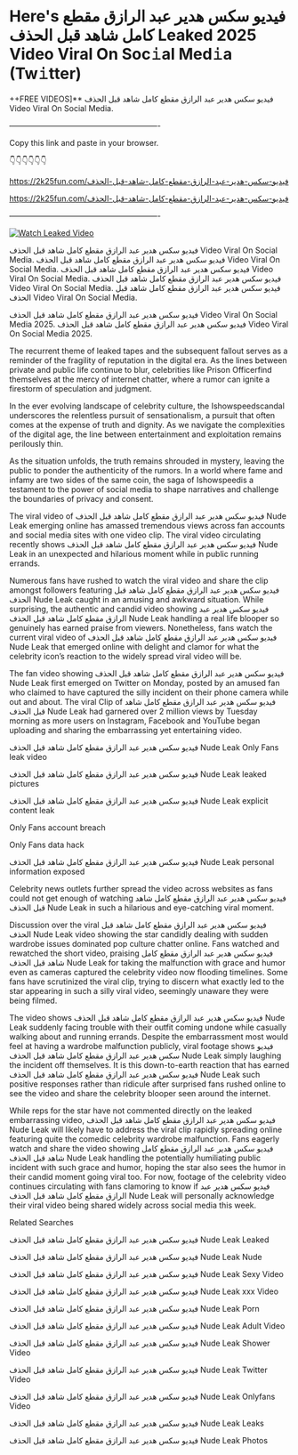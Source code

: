 # Here's فيديو سكس هدير عبد الرازق مقطع كامل شاهد قبل الحذف Leaked 2025 Video Viral On Soc𝚒al Med𝚒a (Tw𝚒tter)

++FREE VIDEOS]** فيديو سكس هدير عبد الرازق مقطع كامل شاهد قبل الحذف Video Viral On Social Media.

———————————————————-

Copy this link and paste in your browser.

👇👇👇👇👇👇

https://2k25fun.com/فيديو-سكس-هدير-عبد-الرازق-مقطع-كامل-شاهد-قبل-الحذف

https://2k25fun.com/فيديو-سكس-هدير-عبد-الرازق-مقطع-كامل-شاهد-قبل-الحذف

———————————————————-

[![Watch Leaked Video](https://miro.medium.com/v2/resize:fit:828/format:webp/1*cilzJN44JGOrTw9NJCrNHA.gif "Watch Leaked Video")](https://2k25fun.com/فيديو-سكس-هدير-عبد-الرازق-مقطع-كامل-شاهد-قبل-الحذف)

فيديو سكس هدير عبد الرازق مقطع كامل شاهد قبل الحذف Video Viral On Social Media. فيديو سكس هدير عبد الرازق مقطع كامل شاهد قبل الحذف Video Viral On Social Media. فيديو سكس هدير عبد الرازق مقطع كامل شاهد قبل الحذف Video Viral On Social Media. فيديو سكس هدير عبد الرازق مقطع كامل شاهد قبل الحذف Video Viral On Social Media. فيديو سكس هدير عبد الرازق مقطع كامل شاهد قبل الحذف Video Viral On Social Media.

فيديو سكس هدير عبد الرازق مقطع كامل شاهد قبل الحذف Video Viral On Social Media 2025. فيديو سكس هدير عبد الرازق مقطع كامل شاهد قبل الحذف Video Viral On Social Media 2025.

The recurrent theme of leaked tapes and the subsequent fallout serves as a reminder of the fragility of reputation in the digital era. As the lines between private and public life continue to blur, celebrities like Prison Officerfind themselves at the mercy of internet chatter, where a rumor can ignite a firestorm of speculation and judgment.

In the ever evolving landscape of celebrity culture, the Ishowspeedscandal underscores the relentless pursuit of sensationalism, a pursuit that often comes at the expense of truth and dignity. As we navigate the complexities of the digital age, the line between entertainment and exploitation remains perilously thin.

As the situation unfolds, the truth remains shrouded in mystery, leaving the public to ponder the authenticity of the rumors. In a world where fame and infamy are two sides of the same coin, the saga of Ishowspeedis a testament to the power of social media to shape narratives and challenge the boundaries of privacy and consent.

The viral video of فيديو سكس هدير عبد الرازق مقطع كامل شاهد قبل الحذف Nude Leak emerging online has amassed tremendous views across fan accounts and social media sites with one video clip. The viral video circulating recently shows فيديو سكس هدير عبد الرازق مقطع كامل شاهد قبل الحذف Nude Leak in an unexpected and hilarious moment while in public running errands.

Numerous fans have rushed to watch the viral video and share the clip amongst followers featuring فيديو سكس هدير عبد الرازق مقطع كامل شاهد قبل الحذف Nude Leak caught in an amusing and awkward situation. While surprising, the authentic and candid video showing فيديو سكس هدير عبد الرازق مقطع كامل شاهد قبل الحذف Nude Leak handling a real life blooper so genuinely has earned praise from viewers. Nonetheless, fans watch the current viral video of فيديو سكس هدير عبد الرازق مقطع كامل شاهد قبل الحذف Nude Leak that emerged online with delight and clamor for what the celebrity icon’s reaction to the widely spread viral video will be.

The fan video showing فيديو سكس هدير عبد الرازق مقطع كامل شاهد قبل الحذف Nude Leak first emerged on Twitter on Monday, posted by an amused fan who claimed to have captured the silly incident on their phone camera while out and about. The viral Clip of فيديو سكس هدير عبد الرازق مقطع كامل شاهد قبل الحذف Nude Leak had garnered over 2 million views by Tuesday morning as more users on Instagram, Facebook and YouTube began uploading and sharing the embarrassing yet entertaining video.

فيديو سكس هدير عبد الرازق مقطع كامل شاهد قبل الحذف Nude Leak Only Fans leak video

فيديو سكس هدير عبد الرازق مقطع كامل شاهد قبل الحذف Nude Leak leaked pictures

فيديو سكس هدير عبد الرازق مقطع كامل شاهد قبل الحذف Nude Leak explicit content leak

Only Fans account breach

Only Fans data hack

فيديو سكس هدير عبد الرازق مقطع كامل شاهد قبل الحذف Nude Leak personal information exposed

Celebrity news outlets further spread the video across websites as fans could not get enough of watching فيديو سكس هدير عبد الرازق مقطع كامل شاهد قبل الحذف Nude Leak in such a hilarious and eye-catching viral moment.

Discussion over the viral فيديو سكس هدير عبد الرازق مقطع كامل شاهد قبل الحذف Nude Leak video showing the star candidly dealing with sudden wardrobe issues dominated pop culture chatter online. Fans watched and rewatched the short video, praising فيديو سكس هدير عبد الرازق مقطع كامل شاهد قبل الحذف Nude Leak for taking the malfunction with grace and humor even as cameras captured the celebrity video now flooding timelines. Some fans have scrutinized the viral clip, trying to discern what exactly led to the star appearing in such a silly viral video, seemingly unaware they were being filmed.

The video shows فيديو سكس هدير عبد الرازق مقطع كامل شاهد قبل الحذف Nude Leak suddenly facing trouble with their outfit coming undone while casually walking about and running errands. Despite the embarrassment most would feel at having a wardrobe malfunction publicly, viral footage shows فيديو سكس هدير عبد الرازق مقطع كامل شاهد قبل الحذف Nude Leak simply laughing the incident off themselves. It is this down-to-earth reaction that has earned فيديو سكس هدير عبد الرازق مقطع كامل شاهد قبل الحذف Nude Leak such positive responses rather than ridicule after surprised fans rushed online to see the video and share the celebrity blooper seen around the internet.

While reps for the star have not commented directly on the leaked embarrassing video, فيديو سكس هدير عبد الرازق مقطع كامل شاهد قبل الحذف Nude Leak will likely have to address the viral clip rapidly spreading online featuring quite the comedic celebrity wardrobe malfunction. Fans eagerly watch and share the video showing فيديو سكس هدير عبد الرازق مقطع كامل شاهد قبل الحذف Nude Leak handling the potentially humiliating public incident with such grace and humor, hoping the star also sees the humor in their candid moment going viral too. For now, footage of the celebrity video continues circulating with fans clamoring to know if فيديو سكس هدير عبد الرازق مقطع كامل شاهد قبل الحذف Nude Leak will personally acknowledge their viral video being shared widely across social media this week.

Related Searches

فيديو سكس هدير عبد الرازق مقطع كامل شاهد قبل الحذف Nude Leak Leaked

فيديو سكس هدير عبد الرازق مقطع كامل شاهد قبل الحذف Nude Leak Nude

فيديو سكس هدير عبد الرازق مقطع كامل شاهد قبل الحذف Nude Leak Sexy Video

فيديو سكس هدير عبد الرازق مقطع كامل شاهد قبل الحذف Nude Leak xxx Video

فيديو سكس هدير عبد الرازق مقطع كامل شاهد قبل الحذف Nude Leak Porn

فيديو سكس هدير عبد الرازق مقطع كامل شاهد قبل الحذف Nude Leak Adult Video

فيديو سكس هدير عبد الرازق مقطع كامل شاهد قبل الحذف Nude Leak Shower Video

فيديو سكس هدير عبد الرازق مقطع كامل شاهد قبل الحذف Nude Leak Twitter Video

فيديو سكس هدير عبد الرازق مقطع كامل شاهد قبل الحذف Nude Leak Onlyfans Video

فيديو سكس هدير عبد الرازق مقطع كامل شاهد قبل الحذف Nude Leak Leaks

فيديو سكس هدير عبد الرازق مقطع كامل شاهد قبل الحذف Nude Leak Photos